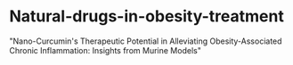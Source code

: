 # Natural-drugs-in-obesity-treatment
"Nano-Curcumin's Therapeutic Potential in Alleviating Obesity-Associated Chronic Inflammation: Insights from Murine Models"
